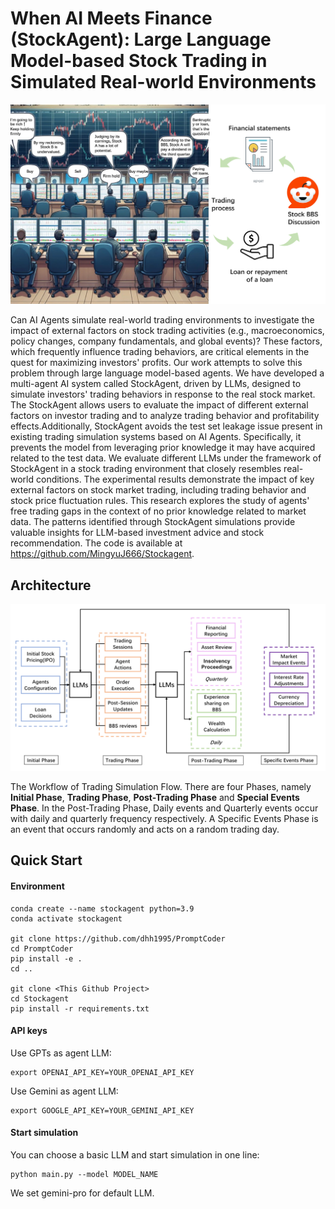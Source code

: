 # When AI Meets Finance (StockAgent): Large Language Model-based Stock Trading in Simulated Real-world Environments

![workflow](fig/workflow.png)

Can AI Agents simulate real-world trading environments to investigate the impact of external factors on stock trading activities (e.g., macroeconomics, policy changes, company fundamentals, and global events)? These factors, which frequently influence trading behaviors, are critical elements in the quest for maximizing investors' profits. Our work attempts to solve this problem through large language model-based agents. We have developed a multi-agent AI system called StockAgent, driven by LLMs,  designed to simulate investors' trading behaviors in response to the real stock market. The StockAgent allows users to evaluate the impact of different external factors on investor trading and to analyze trading behavior and profitability effects.Additionally, StockAgent avoids the test set leakage issue present in existing trading simulation systems based on AI Agents. Specifically, it prevents the model from leveraging prior knowledge it may have acquired related to the test data. We evaluate different LLMs under the framework of StockAgent in a stock trading environment that closely resembles real-world conditions. The experimental results demonstrate the impact of key external factors on stock market trading, including trading behavior and stock price fluctuation rules. This research explores the study of agents' free trading gaps in the context of no prior knowledge related to market data. The patterns identified through StockAgent simulations provide valuable insights for LLM-based investment advice and stock recommendation. The code is available at https://github.com/MingyuJ666/Stockagent.

## Architecture
![architect](fig/architecture.png)

The Workflow of Trading Simulation Flow. There are four Phases, namely **Initial Phase**, **Trading Phase**, **Post-Trading Phase** and **Special Events Phase**. In the Post-Trading Phase, Daily events and Quarterly events occur with daily and quarterly frequency respectively. A Specific Events Phase is an event that occurs randomly and acts on a random trading day.

## Quick Start

#### Environment

```
conda create --name stockagent python=3.9
conda activate stockagent

git clone https://github.com/dhh1995/PromptCoder
cd PromptCoder
pip install -e .
cd ..

git clone <This Github Project>
cd Stockagent
pip install -r requirements.txt
```

#### API keys

Use GPTs as agent LLM:

```
export OPENAI_API_KEY=YOUR_OPENAI_API_KEY
```

Use Gemini as agent LLM:

```
export GOOGLE_API_KEY=YOUR_GEMINI_API_KEY
```

#### Start simulation

You can choose a basic LLM and start simulation in one line:

```
python main.py --model MODEL_NAME
```

We set gemini-pro for default LLM.



